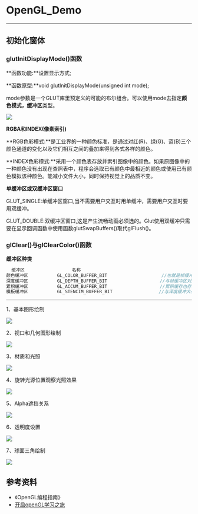 # OpenGL_Demo

<hr>

## 初始化窗体 ##

### glutInitDisplayMode()函数 ###

**函数功能:**设置显示方式;

**函数原型:**void glutInitDisplayMode(unsigned int mode);

mode参数是一个GLUT库里预定义的可能的布尔组合。可以使用mode去指定**颜色模式，缓冲区**类型。

![](http://i.imgur.com/zLfxrPr.png)

 
**RGBA和INDEX(像素索引)**

 **RGB色彩模式:**是工业界的一种颜色标准，是通过对红(R)、绿(G)、蓝(B)三个颜色通道的变化以及它们相互之间的叠加来得到各式各样的颜色。

 **INDEX色彩模式:**采用一个颜色表存放并索引图像中的颜色。如果原图像中的一种颜色没有出现在查照表中，程序会选取已有颜色中最相近的颜色或使用已有颜色模拟该种颜色。能减小文件大小，同时保持视觉上的品质不变。 

**单缓冲区或双缓冲区窗口**

GLUT_SINGLE:单缓冲区窗口,当不需要用户交互时用单缓冲，需要用户交互时要用双缓冲。

GLUT_DOUBLE:双缓冲区窗口,这是产生流畅动画必须选的。Glut使用双缓冲只需要在显示回调函数中使用函数glutSwapBuffers()取代glFlush()。


### glClear()与glClearColor()函数 ###

**缓冲区种类**

``` cpp
  缓冲区                  名称
颜色缓冲区           GL_COLOR_BUFFER_BIT    　　　　　　　　　　//也就是帧缓冲区（FRAME_BUFFER）,你需要渲染的场景最终每一个像素都要写入该缓冲区,然后由它在渲染到屏幕上显示
深度缓冲区           GL_DEPTH_BUFFER_BIT　　　　　　　　　　　　//与帧缓冲区对应,用于记录上面每个像素的深度值,通过深度缓冲区,我们可以进行深度测试,从而确定像素的遮挡关系,保证渲染正确。
累积缓冲区           GL_ACCUM_BUFFER_BIT　　　　　　　　　　　　//累积缓存也存储RGBA颜色数据, 将一系列的图像合成一幅图像.
模板缓冲区           GL_STENCIM_BUFFER_BIT　　　　　　　　　　 //与深度缓冲大小相同,通过设置模版缓冲每个像素的值,我们可以指定在渲染的时候只渲染某些像素,从而可以达到一些特殊的效果
```

<hr>


1、基本图形绘制

![](http://i.imgur.com/3tQcfQ3.jpg)


2、视口和几何图形绘制

![](http://i.imgur.com/DWAKi8P.jpg)

3、材质和光照

![](http://i.imgur.com/BxAOHvY.jpg)

4、旋转光源位置观察光照效果

![](http://i.imgur.com/tcrpXBJ.gif)

5、Alpha遮挡关系

![](http://i.imgur.com/vQ3LUdO.gif)

6、透明度设置

![](http://i.imgur.com/vuvN4pG.gif)

7、球面三角绘制

![](http://i.imgur.com/zKqPJp7.gif)



## 参考资料 ##

- 《OpenGL编程指南》
- [开启openGL学习之旅](http://www.cnblogs.com/MenAngel/category/843909.html)